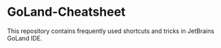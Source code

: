 # GoLand-Cheatsheet
This repository contains frequently used shortcuts and tricks in JetBrains GoLand IDE.
